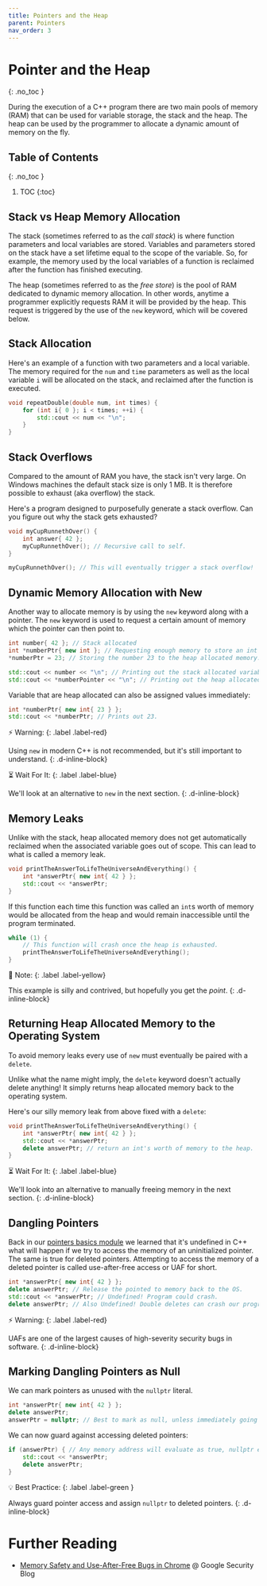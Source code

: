 ```yaml
---
title: Pointers and the Heap
parent: Pointers
nav_order: 3
---
```


<!-- prettier-ignore-start -->

# Pointer and the Heap
{: .no_toc }

During the execution of a C++ program there are two main pools of memory (RAM) that can be used for variable storage, the stack and the heap. The heap can be used by the programmer to allocate a dynamic amount of memory on the fly.

## Table of Contents
{: .no_toc }

1. TOC
{:toc}

<!-- prettier-ignore-end -->

## Stack vs Heap Memory Allocation

The stack (sometimes referred to as the _call stack_) is where function parameters and local variables are stored. Variables and parameters stored on the stack have a set lifetime equal to the scope of the variable. So, for example, the memory used by the local variables of a function is reclaimed after the function has finished executing.

The heap (sometimes referred to as the _free store_) is the pool of RAM dedicated to dynamic memory allocation. In other words, anytime a programmer explicitly requests RAM it will be provided by the heap. This request is triggered by the use of the `new` keyword, which will be covered below.

## Stack Allocation

Here's an example of a function with two parameters and a local variable. The memory required for the `num` and `time` parameters as well as the local variable `i` will be allocated on the stack, and reclaimed after the function is executed.

```cpp
void repeatDouble(double num, int times) {
    for (int i{ 0 }; i < times; ++i) {
        std::cout << num << "\n";
    }
}
```

## Stack Overflows

Compared to the amount of RAM you have, the stack isn't very large. On Windows machines the default stack size is only 1 MB. It is therefore possible to exhaust (aka overflow) the stack.

Here's a program designed to purposefully generate a stack overflow. Can you figure out why the stack gets exhausted?

```cpp
void myCupRunnethOver() {
    int answer{ 42 };
    myCupRunnethOver(); // Recursive call to self.
}

myCupRunnethOver(); // This will eventually trigger a stack overflow!
```

## Dynamic Memory Allocation with New

Another way to allocate memory is by using the `new` keyword along with a pointer. The `new` keyword is used to request a certain amount of memory which the pointer can then point to.

```cpp
int number{ 42 }; // Stack allocated
int *numberPtr{ new int }; // Requesting enough memory to store an int from the heap.
*numberPtr = 23; // Storing the number 23 to the heap allocated memory.

std::cout << number << "\n"; // Printing out the stack allocated variable.
std::cout << *numberPointer << "\n"; // Printing out the heap allocated variable.
```

Variable that are heap allocated can also be assigned values immediately:

```cpp
int *numberPtr{ new int{ 23 } };
std::cout << *numberPtr; // Prints out 23.
```

⚡ Warning:
{: .label .label-red}

Using `new` in modern C++ is not recommended, but it's still important to understand.
{: .d-inline-block}

⏳ Wait For It:
{: .label .label-blue}

We'll look at an alternative to `new` in the next section.
{: .d-inline-block}

## Memory Leaks

Unlike with the stack, heap allocated memory does not get automatically reclaimed when the associated variable goes out of scope. This can lead to what is called a memory leak.

```cpp
void printTheAnswerToLifeTheUniverseAndEverything() {
    int *answerPtr{ new int{ 42 } };
    std::cout << *answerPtr;
}
```

If this function each time this function was called an `int`s worth of memory would be allocated from the heap and would remain inaccessible until the program terminated.

```cpp
while (1) {
    // This function will crash once the heap is exhausted.
    printTheAnswerToLifeTheUniverseAndEverything();
}
```

🎵 Note:
{: .label .label-yellow}

This example is silly and contrived, but hopefully you get the _point_.
{: .d-inline-block}

## Returning Heap Allocated Memory to the Operating System

To avoid memory leaks every use of `new` must eventually be paired with a `delete`.

Unlike what the name might imply, the `delete` keyword doesn't actually delete anything! It simply returns heap allocated memory back to the operating system.

Here's our silly memory leak from above fixed with a `delete`:

```cpp
void printTheAnswerToLifeTheUniverseAndEverything() {
    int *answerPtr{ new int{ 42 } };
    std::cout << *answerPtr;
    delete answerPtr; // return an int's worth of memory to the heap.
}
```

⏳ Wait For It:
{: .label .label-blue}

We'll look into an alternative to manually freeing memory in the next section.
{: .d-inline-block}

## Dangling Pointers

Back in our [pointers basics module](/Programming-1-Notes/docs/11-pointers/01-pointer-basics.html) we learned that it's undefined in C++ what will happen if we try to access the memory of an uninitialized pointer. The same is true for deleted pointers. Attempting to access the memory of a deleted pointer is called use-after-free access or UAF for short.

```cpp
int *answerPtr{ new int{ 42 } };
delete answerPtr; // Release the pointed to memory back to the OS.
std::cout << *answerPtr; // Undefined! Program could crash.
delete answerPtr; // Also Undefined! Double deletes can crash our programs.
```

⚡ Warning:
{: .label .label-red}

UAFs are one of the largest causes of high-severity security bugs in software.
{: .d-inline-block}

## Marking Dangling Pointers as Null

We can mark pointers as unused with the `nullptr` literal.

```cpp
int *answerPtr{ new int{ 42 } };
delete answerPtr;
answerPtr = nullptr; // Best to mark as null, unless immediately going out of scope.
```

We can now guard against accessing deleted pointers:

```cpp
if (answerPtr) { // Any memory address will evaluate as true, nullptr evals as false.
    std::cout << *answerPtr;
    delete answerPtr;
}
```

💡 Best Practice:
{: .label .label-green }

Always guard pointer access and assign `nullptr` to deleted pointers.
{: .d-inline-block}

# Further Reading

- [Memory Safety and Use-After-Free Bugs in Chrome](https://security.googleblog.com/2022/05/retrofitting-temporal-memory-safety-on-c.html) @ Google Security Blog
